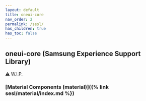 ```yaml
---
layout: default
title: oneui-core
nav_order: 2
permalink: /sesl/
has_children: true
has_toc: false
---
```


## oneui-core (Samsung Experience Support Library)

:warning: W.I.P.

### [Material Components (material)]({% link sesl/material/index.md %})